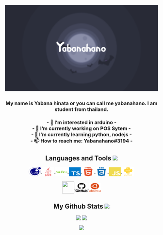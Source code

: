 <!---
- 👋 Hi, I’m @Yabanahano
- 👀 I’m interested in ...
- 🌱 I’m currently learning ...
- 💞️ I’m looking to collaborate on ...
- 📫 How to reach me ...
  Hello 👋 <br>
--->

<h1 align="center">
  <img src="https://github.com/Yabanahano/Yabanahano/blob/main/Images/welcome%20(1).png"/>
</h1>
<h3 align="center">
  My name is Yabana hinata or you can call me yabanahano. I am student from thailand.
</h2>

<h3 align="center">
- 👀 I’m interested in arduino - <br>
- 🔭 I’m currently working on POS Sytem - <br>
- 🌱 I’m currently learning python, nodejs - <br>
- 📫 How to reach me: Yabanahano#3194 - <br>
</h3>
 
<h2 align="center">
  Languages and Tools
  <img src="https://github.com/ritik307/ritik307/blob/main/images/laptop.gif" width="50">
</h2>

<p align="center">
  <a href="https://www.lua.org" target="blank">
    <img align="center" src="https://github.com/devicons/devicon/blob/master/icons/lua/lua-plain-wordmark.svg" alt="" height="30" width="40" />
  </a>
  <a href="https://en.wikipedia.org/wiki/Java_(programming_language)" target="blank">
    <img align="center" src="https://github.com/devicons/devicon/blob/master/icons/java/java-plain-wordmark.svg" alt="" height="30" width="40" />
  </a>
  <a href="https://nodejs.org/en/" target="blank">
    <img align="center" src="https://github.com/devicons/devicon/blob/master/icons/nodejs/nodejs-plain-wordmark.svg" alt="" height="30" width="40" />
  </a>
  <a href="https://www.typescriptlang.org/" target="blank">
    <img align="center" src="https://github.com/devicons/devicon/blob/master/icons/typescript/typescript-plain.svg" alt="" height="30" width="40" />
  </a>
  <a href="https://en.wikipedia.org/wiki/HTML" target="blank">
    <img align="center" src="https://github.com/devicons/devicon/blob/master/icons/html5/html5-plain-wordmark.svg" alt="" height="30" width="40" />
  </a>
  <a href="https://en.wikipedia.org/wiki/CSS" target="blank">
    <img align="center" src="https://github.com/devicons/devicon/blob/master/icons/css3/css3-plain-wordmark.svg" alt="" height="30" width="40" />
  </a>
  <a href="https://en.wikipedia.org/wiki/JavaScript" target="blank">
    <img align="center" src="https://github.com/devicons/devicon/blob/master/icons/javascript/javascript-plain.svg" alt="" height="30" width="40" />
  </a>
  <a href="hhttp://python.org/" target="blank">
    <img align="center" src="https://github.com/devicons/devicon/blob/master/icons/python/python-plain-wordmark.svg" alt="" height="30" width="40" />
  </a>
  <br><br> 
  <a href="http://vscodium.github.io/" target="blank">
    <img align="center" src="https://github.com/VSCodium/vscodium.github.io/blob/master/img/code.png" alt="" height="40" width="40" />
  </a>
  <a href="https://github.com" target="blank">
    <img align="center" src="https://github.com/devicons/devicon/blob/master/icons/github/github-original-wordmark.svg" alt="" height="30" width="40" />
  </a>
  <a href="https://ubuntu.com/" target="blank">
    <img align="center" src="https://github.com/devicons/devicon/blob/master/icons/ubuntu/ubuntu-plain-wordmark.svg" alt="" height="30" width="40" />
  </a>
</p>

<h2 align="center">
  My Github Stats
  <img src="https://c.tenor.com/PN7Bccnho5wAAAAi/penguin-hi.gif" width="50">
</h2>

<p align = "center">
 <img src="https://github-readme-stats.vercel.app/api/top-langs/?username=Yabanahano&layout=compact&theme=tokyonight">
 <img src="https://github-readme-stats.vercel.app/api?username=Yabanahano&show_icons=true&theme=tokyonight&line_height=27">
</p> 

<p align = "center">
 <img src="https://github-readme-streak-stats.herokuapp.com?user=Yabanahano&theme=tokyonight&date_format=j%20M%5B%20Y%5D">
</p> 
